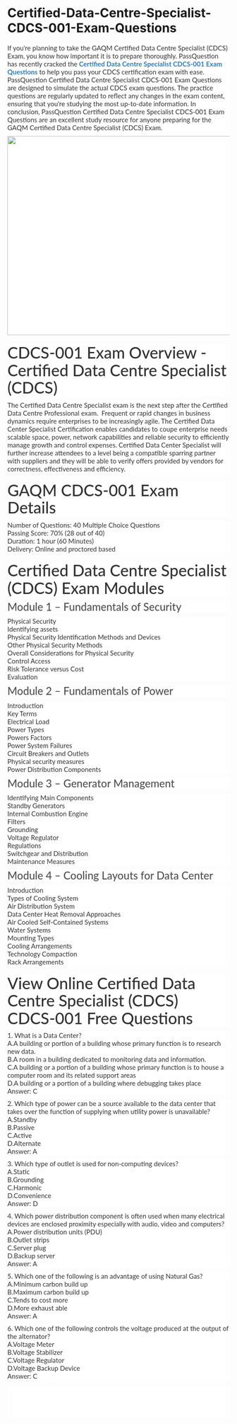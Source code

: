 # Certified-Data-Centre-Specialist-CDCS-001-Exam-Questions
<p>
	<span style="font-size:12px;font-weight:normal;"> </span>
</p>
<p style="box-sizing:border-box;margin-top:0px;margin-bottom:10px;color:#333333;font-family:Lato;font-size:15px;white-space:normal;background-color:#FFFFFF;">
	<p style="box-sizing:border-box;margin-top:0px;margin-bottom:10px;color:#333333;font-family:Lato;font-size:15px;white-space:normal;background-color:#FFFFFF;">
		If you're planning to take the GAQM Certified Data Centre Specialist (CDCS) Exam, you know how important it is to prepare thoroughly. PassQuestion has recently cracked the&nbsp;<span style="box-sizing:border-box;font-weight:700;"><a href="https://www.passquestion.com/cdcs-001.html" style="box-sizing:border-box;background-color:transparent;color:#337AB7;text-decoration-line:none;">Certified Data Centre Specialist CDCS-001 Exam Questions</a></span>&nbsp;to help you pass your CDCS certification exam with ease. PassQuestion Certified Data Centre Specialist CDCS-001 Exam Questions are designed to simulate the actual CDCS exam questions. The practice questions are regularly updated to reflect any changes in the exam content, ensuring that you're studying the most up-to-date information. In conclusion, PassQuestion Certified Data Centre Specialist CDCS-001 Exam Questions are an excellent study resource for anyone preparing for the GAQM Certified Data Centre Specialist (CDCS) Exam.&nbsp;
	</p>
	<p style="box-sizing:border-box;margin-top:0px;margin-bottom:10px;color:#333333;font-family:Lato;font-size:15px;white-space:normal;background-color:#FFFFFF;">
		<img alt="" src="https://www.passquestion.com/uploads/pqcom/images/20230223/033e034a9b6bf8626d87a033002eaa1c.png" style="box-sizing:border-box;vertical-align:middle;max-width:100%;height:450px;width:600px;" />
	</p>
	<h1 style="box-sizing:border-box;margin:20px 0px 10px;font-size:36px;font-family:Lato;font-weight:500;line-height:1.1;color:#333333;white-space:normal;background-color:#FFFFFF;">
		CDCS-001 Exam Overview - Certified Data Centre Specialist (CDCS)
	</h1>
	<p style="box-sizing:border-box;margin-top:0px;margin-bottom:10px;color:#333333;font-family:Lato;font-size:15px;white-space:normal;background-color:#FFFFFF;">
		The Certified Data Centre Specialist exam is the next step after the Certified Data Centre Professional exam. &nbsp;Frequent or rapid changes in business dynamics require enterprises to be increasingly agile. The Certified Data Center Specialist Certification enables candidates to coupe enterprise needs scalable space, power, network capabilities and reliable security to efficiently manage growth and control expenses. Certified Data Center Specialist will further increase attendees to a level being a compatible sparring partner with suppliers and they will be able to verify offers provided by vendors for correctness, effectiveness and efficiency.
	</p>
	<h1 style="box-sizing:border-box;margin:20px 0px 10px;font-size:36px;font-family:Lato;font-weight:500;line-height:1.1;color:#333333;white-space:normal;background-color:#FFFFFF;">
		GAQM CDCS-001 Exam Details
	</h1>
	<p style="box-sizing:border-box;margin-top:0px;margin-bottom:10px;color:#333333;font-family:Lato;font-size:15px;white-space:normal;background-color:#FFFFFF;">
		Number of Questions: 40 Multiple Choice Questions<br style="box-sizing:border-box;" />
Passing Score: 70% (28 out of 40)<br style="box-sizing:border-box;" />
Duration: 1 hour (60 Minutes)<br style="box-sizing:border-box;" />
Delivery: Online and proctored based
	</p>
	<h1 style="box-sizing:border-box;margin:20px 0px 10px;font-size:36px;font-family:Lato;font-weight:500;line-height:1.1;color:#333333;white-space:normal;background-color:#FFFFFF;">
		Certified Data Centre Specialist (CDCS) Exam Modules
	</h1>
	<h3 style="box-sizing:border-box;font-family:Lato;font-weight:500;line-height:1.1;color:#505050;margin-top:0px;margin-bottom:10px;font-size:24px;white-space:normal;background-color:#FFFFFF;">
		Module 1 – Fundamentals of Security
	</h3>
	<p style="box-sizing:border-box;margin-top:0px;margin-bottom:10px;color:#333333;font-family:Lato;font-size:15px;white-space:normal;background-color:#FFFFFF;">
		Physical Security<br style="box-sizing:border-box;" />
Identifying assets<br style="box-sizing:border-box;" />
Physical Security Identification Methods and Devices<br style="box-sizing:border-box;" />
Other Physical Security Methods<br style="box-sizing:border-box;" />
Overall Considerations for Physical Security<br style="box-sizing:border-box;" />
Control Access<br style="box-sizing:border-box;" />
Risk Tolerance versus Cost<br style="box-sizing:border-box;" />
Evaluation
	</p>
	<h3 style="box-sizing:border-box;font-family:Lato;font-weight:500;line-height:1.1;color:#505050;margin-top:0px;margin-bottom:10px;font-size:24px;white-space:normal;background-color:#FFFFFF;">
		Module 2 – Fundamentals of Power
	</h3>
	<p style="box-sizing:border-box;margin-top:0px;margin-bottom:10px;color:#333333;font-family:Lato;font-size:15px;white-space:normal;background-color:#FFFFFF;">
		Introduction<br style="box-sizing:border-box;" />
Key Terms<br style="box-sizing:border-box;" />
Electrical Load<br style="box-sizing:border-box;" />
Power Types<br style="box-sizing:border-box;" />
Powers Factors<br style="box-sizing:border-box;" />
Power System Failures<br style="box-sizing:border-box;" />
Circuit Breakers and Outlets<br style="box-sizing:border-box;" />
Physical security measures<br style="box-sizing:border-box;" />
Power Distribution Components
	</p>
	<h3 style="box-sizing:border-box;font-family:Lato;font-weight:500;line-height:1.1;color:#505050;margin-top:0px;margin-bottom:10px;font-size:24px;white-space:normal;background-color:#FFFFFF;">
		Module 3 – Generator Management
	</h3>
	<p style="box-sizing:border-box;margin-top:0px;margin-bottom:10px;color:#333333;font-family:Lato;font-size:15px;white-space:normal;background-color:#FFFFFF;">
		Identifying Main Components<br style="box-sizing:border-box;" />
Standby Generators<br style="box-sizing:border-box;" />
Internal Combustion Engine<br style="box-sizing:border-box;" />
Filters<br style="box-sizing:border-box;" />
Grounding<br style="box-sizing:border-box;" />
Voltage Regulator<br style="box-sizing:border-box;" />
Regulations<br style="box-sizing:border-box;" />
Switchgear and Distribution<br style="box-sizing:border-box;" />
Maintenance Measures
	</p>
	<h3 style="box-sizing:border-box;font-family:Lato;font-weight:500;line-height:1.1;color:#505050;margin-top:0px;margin-bottom:10px;font-size:24px;white-space:normal;background-color:#FFFFFF;">
		Module 4 – Cooling Layouts for Data Center
	</h3>
	<p style="box-sizing:border-box;margin-top:0px;margin-bottom:10px;color:#333333;font-family:Lato;font-size:15px;white-space:normal;background-color:#FFFFFF;">
		Introduction<br style="box-sizing:border-box;" />
Types of Cooling System<br style="box-sizing:border-box;" />
Air Distribution System<br style="box-sizing:border-box;" />
Data Center Heat Removal Approaches<br style="box-sizing:border-box;" />
Air Cooled Self-Contained Systems<br style="box-sizing:border-box;" />
Water Systems<br style="box-sizing:border-box;" />
Mounting Types<br style="box-sizing:border-box;" />
Cooling Arrangements<br style="box-sizing:border-box;" />
Technology Compaction<br style="box-sizing:border-box;" />
Rack Arrangements
	</p>
	<h1 style="box-sizing:border-box;margin:20px 0px 10px;font-size:36px;font-family:Lato;font-weight:500;line-height:1.1;color:#333333;white-space:normal;background-color:#FFFFFF;">
		View Online Certified Data Centre Specialist (CDCS) CDCS-001 Free Questions
	</h1>
	<p style="box-sizing:border-box;margin-top:0px;margin-bottom:10px;color:#333333;font-family:Lato;font-size:15px;white-space:normal;background-color:#FFFFFF;">
		1. What is a Data Center?<br style="box-sizing:border-box;" />
A.A building or portion of a building whose primary function is to research new data.&nbsp;<br style="box-sizing:border-box;" />
B.A room in a building dedicated to monitoring data and information.<br style="box-sizing:border-box;" />
C.A building or a portion of a building whose primary function is to house a computer room and its related support areas<br style="box-sizing:border-box;" />
D.A building or a portion of a building where debugging takes place<br style="box-sizing:border-box;" />
Answer: C
	</p>
	<p style="box-sizing:border-box;margin-top:0px;margin-bottom:10px;color:#333333;font-family:Lato;font-size:15px;white-space:normal;background-color:#FFFFFF;">
		2. Which type of power can be a source available to the data center that takes over the function of supplying when utility power is unavailable?<br style="box-sizing:border-box;" />
A.Standby<br style="box-sizing:border-box;" />
B.Passive<br style="box-sizing:border-box;" />
C.Active<br style="box-sizing:border-box;" />
D.Alternate<br style="box-sizing:border-box;" />
Answer: A
	</p>
	<p style="box-sizing:border-box;margin-top:0px;margin-bottom:10px;color:#333333;font-family:Lato;font-size:15px;white-space:normal;background-color:#FFFFFF;">
		3. Which type of outlet is used for non-computing devices?<br style="box-sizing:border-box;" />
A.Static&nbsp;<br style="box-sizing:border-box;" />
B.Grounding&nbsp;<br style="box-sizing:border-box;" />
C.Harmonic<br style="box-sizing:border-box;" />
D.Convenience<br style="box-sizing:border-box;" />
Answer: D
	</p>
	<p style="box-sizing:border-box;margin-top:0px;margin-bottom:10px;color:#333333;font-family:Lato;font-size:15px;white-space:normal;background-color:#FFFFFF;">
		4. Which power distribution component is often used when many electrical devices are enclosed proximity especially with audio, video and computers?<br style="box-sizing:border-box;" />
A.Power distribution units (PDU)<br style="box-sizing:border-box;" />
B.Outlet strips<br style="box-sizing:border-box;" />
C.Server plug<br style="box-sizing:border-box;" />
D.Backup server<br style="box-sizing:border-box;" />
Answer: A
	</p>
	<p style="box-sizing:border-box;margin-top:0px;margin-bottom:10px;color:#333333;font-family:Lato;font-size:15px;white-space:normal;background-color:#FFFFFF;">
		5. Which one of the following is an advantage of using Natural Gas?<br style="box-sizing:border-box;" />
A.Minimum carbon build up<br style="box-sizing:border-box;" />
B.Maximum carbon build up<br style="box-sizing:border-box;" />
C.Tends to cost more<br style="box-sizing:border-box;" />
D.More exhaust able<br style="box-sizing:border-box;" />
Answer: A
	</p>
	<p style="box-sizing:border-box;margin-top:0px;margin-bottom:10px;color:#333333;font-family:Lato;font-size:15px;white-space:normal;background-color:#FFFFFF;">
		6. Which one of the following controls the voltage produced at the output of the alternator?<br style="box-sizing:border-box;" />
A.Voltage Meter<br style="box-sizing:border-box;" />
B.Voltage Stabilizer<br style="box-sizing:border-box;" />
C.Voltage Regulator<br style="box-sizing:border-box;" />
D.Voltage Backup Device<br style="box-sizing:border-box;" />
Answer: C
	</p>
</p>
<p style="box-sizing:border-box;margin-top:0px;margin-bottom:10px;color:#333333;font-family:Lato;font-size:15px;white-space:normal;background-color:#FFFFFF;">
	<br style="box-sizing:border-box;" />
<br style="box-sizing:border-box;" />
<br style="box-sizing:border-box;" />
<br style="box-sizing:border-box;" />
</p>
<p>
	<br />
</p>
<p>
	<span style="white-space:normal;"></span> 
</p>
